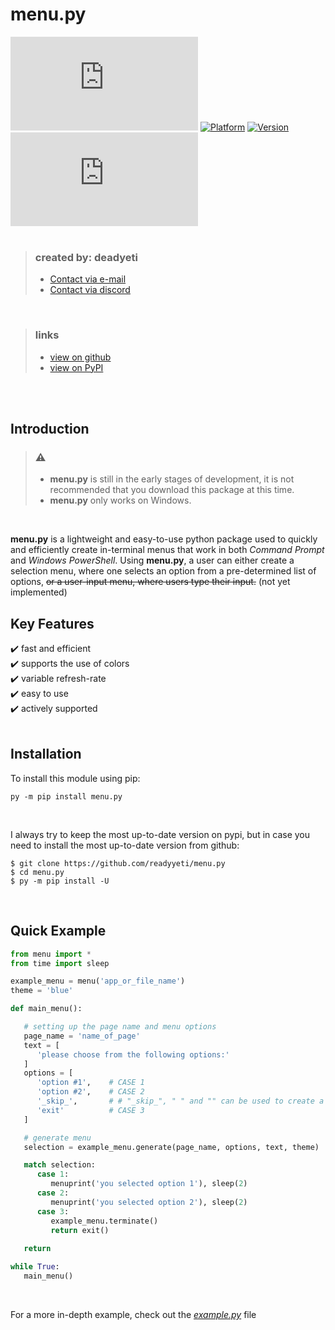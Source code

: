 # menu.py
[![PyPI](https://img.shields.io/pypi/v/menu.py?color=6724ff&label=PyPI&style=flat-square)](https://pypi.org/project/menu.py/)
[![Platform](https://img.shields.io/badge/platform-windows-6724ff?style=flat-square)](https://pypi.org/project/menu.py/)
[![Version](https://img.shields.io/badge/python-3.6%2B-6724ff?style=flat-square)](https://pypi.org/project/menu.py/)
[![GitHub last commit](https://img.shields.io/github/last-commit/readyyeti/menu.py?color=6724ff&style=flat-square)](https://github.com/readyyeti/menu.py)
<br>
<br>

> ### created by: deadyeti
> - [Contact via e-mail](mailto:deadyeti@deadyeti.ca)
> - [Contact via discord](https://discordapp.com/users/323651600990339074)
>
<br>

> ### links
> - [view on github](https://www.github.com/readyyeti/menu.py)
> - [view on PyPI](https://pypi.org/project/menu.py/)
>
<br>
<br>

## Introduction ##


> ### ⚠️ 
>
> - **menu.py** is still in the early stages of development, it is not recommended that you download this package at this time.
> - **menu.py** only works on Windows.
>               
<br>

**menu.py** is a lightweight and easy-to-use python package used to quickly and efficiently create in-terminal menus that work in both *Command Prompt* and *Windows PowerShell*. Using **menu.py**, a user can either create a selection menu, where one selects an option from a pre-determined list of options, ~~or a user-input menu, where users type their input.~~ (not yet implemented)
</br>


## Key Features ##

   ✔️ fast and efficient<br/>
   ✔️ supports the use of colors<br/>
   ✔️ variable refresh-rate<br/>
   ✔️ easy to use<br/>
   ✔️ actively supported<br/>
</br>


## Installation ##

To install this module using pip:
```
py -m pip install menu.py
```

</br>

I always try to keep the most up-to-date version on pypi, but in case you need to install the most up-to-date version from github:
```git
$ git clone https://github.com/readyyeti/menu.py
$ cd menu.py
$ py -m pip install -U
```
</br>


## Quick Example ##

```python
from menu import *
from time import sleep

example_menu = menu('app_or_file_name')
theme = 'blue'

def main_menu():

   # setting up the page name and menu options
   page_name = 'name_of_page'
   text = [
      'please choose from the following options:'
   ]
   options = [
      'option #1',    # CASE 1
      'option #2',    # CASE 2
      '_skip_',       # # "_skip_", " " and "" can be used to create a blank line without messing up the selections
      'exit'          # CASE 3
   ]

   # generate menu
   selection = example_menu.generate(page_name, options, text, theme)

   match selection:
      case 1:
         menuprint('you selected option 1'), sleep(2)
      case 2:
         menuprint('you selected option 2'), sleep(2)
      case 3:
         example_menu.terminate()
         return exit()
   
   return

while True:
   main_menu()

```
</br>

For a more in-depth example, check out the [*example.py*](https://github.com/readyyeti/menu.py/blob/main/menu/example.py) file
